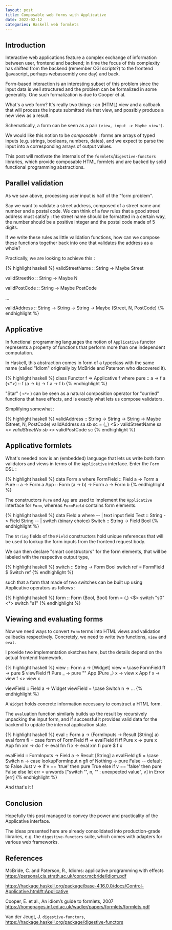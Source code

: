 ```yaml
---
layout: post
title: Composable web forms with Applicative
date: 2022-02-12
categories: Haskell web formlets
---
```


## Introduction

Interactive web applications feature a complex exchange of information between user, frontend and backend; in time the focus of this complexity has shifted from the backend (remember CGI scripts?) to the frontend (javascript, perhaps webassembly one day) and back.

Form-based interaction is an interesting subset of this problem since the input data is well structured and the problem can be formalized in some generality. One such formalization is due to Cooper et al. 

What's a web form? It's really two things : an (HTML) view and a callback that will process the inputs submitted via that view, and possibly produce a new view as a result.

Schematically, a form can be seen as a pair `(view, input -> Maybe view')`.

We would like this notion to be _composable_ : forms are arrays of typed inputs (e.g. strings, booleans, numbers, dates), and we expect to parse the input into a corresponding arrays of output values.

This post will motivate the internals of the `formlets`/`digestive-functors` libraries, which provide composable HTML formlets and are backed by solid functional programming abstractions.

## Parallel validation

As we saw above, processing user input is half of the "form problem".

Say we want to validate a street address, composed of a street name and number and a postal code. We can think of a few rules that a good street address must satisfy : the street name should be formatted in a certain way, the number should be a positive integer and the postal code made of 5 digits. 

If we write these rules as little validation functions, how can we compose these functions together back into one that validates the address as a whole?

Practically, we are looking to achieve this :

{% highlight haskell %}
validStreetName :: String -> Maybe Street

validStreetNo :: String -> Maybe N

validPostCode :: String -> Maybe PostCode

...

validAddress :: String -> String -> String -> Maybe (Street, N, PostCode)
{% endhighlight %}


## Applicative

In functional programming languages the notion of `Applicative` functor represents a property of functions that perform more than one independent computation.

In Haskell, this abstraction comes in form of a typeclass with the same name (called "Idiom" originally by McBride and Paterson who discovered it).

{% highlight haskell %}
class Functor f => Applicative f where
  pure :: a -> f a
  (<*>) :: f (a -> b) -> f a -> f b
{% endhighlight %}

"Star" ( `<*>` ) can be seen as a natural composition operator for "curried" functions that have effects, and is exactly what lets us compose validators.

Simplifying somewhat :

{% highlight haskell %}
validAddress :: String -> String -> String -> Maybe (Street, N, PostCode)
validAddress sa sb sc = (,,) <$> validStreetName sa <*> validStreetNo sb <*> validPostCode sc
{% endhighlight %}



## Applicative formlets

What's needed now is an (embedded) language that lets us write both form validators and views in terms of the `Applicative` interface. Enter the `Form` DSL : 

{% highlight haskell %}
data Form a where
  FormField :: Field a -> Form a
  Pure :: a -> Form a
  App :: Form (a -> b) -> Form a -> Form b
{% endhighlight %}

The constructors `Pure` and `App` are used to implement the `Applicative` interface for `Form`, whereas `FormField` contains form elements. 

{% highlight haskell %}
data Field a where
  -- | text input field
  Text :: String -> Field String
  -- | switch (binary choice)
  Switch :: String -> Field Bool
{% endhighlight %}

The `String` fields of the `Field` constructors hold unique references that will be used to lookup the form inputs from the frontend request body.

We can then declare "smart constructors" for the form elements, that will be labeled with the respective output type,

{% highlight haskell %}
switch :: String -> Form Bool
switch ref = FormField $ Switch ref 
{% endhighlight %}

such that a form that made of two switches can be built up using Applicative operators as follows :

{% highlight haskell %}
form :: Form (Bool, Bool)
form = (,) <$> switch "s0" <*> switch "s1"
{% endhighlight %}



## Viewing and evaluating forms

Now we need ways to convert `Form` terms into HTML views and validation callbacks respectively. Concretely, we need to write two functions, `view` and `eval`.

I provide two implementation sketches here, but the details depend on the actual frontend framework.


{% highlight haskell %}
view :: Form a -> [Widget]
view = \case
  FormField ff -> pure $ viewField ff
  Pure _ -> pure ""
  App (Pure _) x -> view x
  App f x -> view f <> view x
  
viewField :: Field a -> Widget
viewField = \case
  Switch n -> ...
{% endhighlight %}

A `Widget` holds concrete information necessary to construct a HTML form.

The `eval`uation function similarly builds up the result by recursively unpacking the input form, and if successful it provides valid data for the backend to update the internal application state.

{% highlight haskell %}
eval :: Form a
     -> (FormInputs -> Result [String] a)
eval form fi = case form of
  FormField ff -> evalField fi ff
  Pure x -> pure x
  App fm xm -> do
    f <- eval fm fi
    x <- eval xm fi
    pure $ f x
    
evalField :: FormInputs -> Field a -> Result [String] a
evalField gfi = \case
  Switch n  ->
    case lookupFormInput n gfi of
      Nothing -> pure False  -- default to False
      Just v -> if v == 'true' then pure True
        else if v == 'false' then pure False
        else
        let err = unwords ["switch '", n, "' : unexpected value", v]
            in Error [err]
{% endhighlight %}

And that's it !


## Conclusion

Hopefully this post managed to convey the power and practicality of the Applicative interface.

The ideas presented here are already consolidated into production-grade libraries, e.g. the `digestive-functors` suite, which comes with adapters for various web frameworks.


## References

McBride, C. and Paterson, R., Idioms: applicative programming with effects https://personal.cis.strath.ac.uk/conor.mcbride/Idiom.pdf

https://hackage.haskell.org/package/base-4.16.0.0/docs/Control-Applicative.html#t:Applicative

Cooper, E. et al., An idiom’s guide to formlets, 2007 https://homepages.inf.ed.ac.uk/wadler/papers/formlets/formlets.pdf

Van der Jeugt, J. `digestive-functors`, https://hackage.haskell.org/package/digestive-functors
